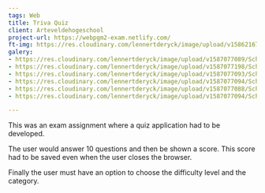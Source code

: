 ```yaml
---
tags: Web
title: Triva Quiz
client: Arteveldehogeschool
project-url: https://webpgm2-exam.netlify.com/
ft-img: https://res.cloudinary.com/lennertderyck/image/upload/v1586216761/bryan-garces-IXUM4cJynP0-unsplash.1626367_obecmp.jpg
galery:
- https://res.cloudinary.com/lennertderyck/image/upload/v1587077089/Schermafbeelding_2020-04-17_om_00.40.44_tm0ns3.png
- https://res.cloudinary.com/lennertderyck/image/upload/v1587077198/Schermafbeelding_2020-04-17_om_00.46.19_hf3tli.png
- https://res.cloudinary.com/lennertderyck/image/upload/v1587077093/Schermafbeelding_2020-04-17_om_00.41.11_avvxyc.png
- https://res.cloudinary.com/lennertderyck/image/upload/v1587077094/Schermafbeelding_2020-04-17_om_00.43.59_krbedb.png
- https://res.cloudinary.com/lennertderyck/image/upload/v1587077088/Schermafbeelding_2020-04-17_om_00.44.11_dgewk1.png
- https://res.cloudinary.com/lennertderyck/image/upload/v1587077094/Schermafbeelding_2020-04-17_om_00.41.49_t1khcf.png

---
```

This was an exam assignment where a quiz application had to be developed.

The user would answer 10 questions and then be shown a score. This score had to be saved even when the user closes the browser.

Finally the user must have an option to choose the difficulty level and the category.